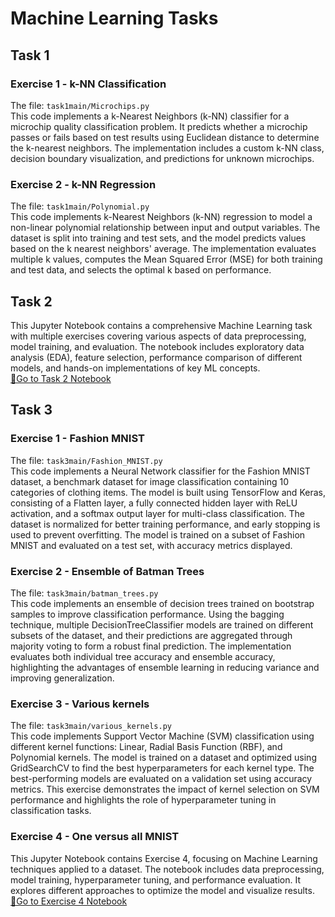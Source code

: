 # Machine Learning Tasks


## Task 1
### Exercise 1 - k-NN Classification
The file: ``task1main/Microchips.py``  
This code implements a k-Nearest Neighbors (k-NN) classifier for a microchip quality classification problem. It predicts whether a microchip passes or fails based on test results using Euclidean distance to determine the k-nearest neighbors. The implementation includes a custom k-NN class, decision boundary visualization, and predictions for unknown microchips. 

### Exercise 2 - k-NN Regression
The file: ``task1main/Polynomial.py``  
This code implements k-Nearest Neighbors (k-NN) regression to model a non-linear polynomial relationship between input and output variables. The dataset is split into training and test sets, and the model predicts values based on the k nearest neighbors' average. The implementation evaluates multiple k values, computes the Mean Squared Error (MSE) for both training and test data, and selects the optimal k based on performance.


## Task 2
This Jupyter Notebook contains a comprehensive Machine Learning task with multiple exercises covering various aspects of data preprocessing, model training, and evaluation. The notebook includes exploratory data analysis (EDA), feature selection, performance comparison of different models, and hands-on implementations of key ML concepts.  
[📘Go to Task 2 Notebook](/task2main/Task2.ipynb)


## Task 3
### Exercise 1 - Fashion MNIST
The file: ``task3main/Fashion_MNIST.py``  
This code implements a Neural Network classifier for the Fashion MNIST dataset, a benchmark dataset for image classification containing 10 categories of clothing items. The model is built using TensorFlow and Keras, consisting of a Flatten layer, a fully connected hidden layer with ReLU activation, and a softmax output layer for multi-class classification. The dataset is normalized for better training performance, and early stopping is used to prevent overfitting. The model is trained on a subset of Fashion MNIST and evaluated on a test set, with accuracy metrics displayed.

### Exercise 2 - Ensemble of Batman Trees
The file: ``task3main/batman_trees.py``  
This code implements an ensemble of decision trees trained on bootstrap samples to improve classification performance. Using the bagging technique, multiple DecisionTreeClassifier models are trained on different subsets of the dataset, and their predictions are aggregated through majority voting to form a robust final prediction. The implementation evaluates both individual tree accuracy and ensemble accuracy, highlighting the advantages of ensemble learning in reducing variance and improving generalization.

### Exercise 3 - Various kernels
The file: ``task3main/various_kernels.py``  
This code implements Support Vector Machine (SVM) classification using different kernel functions: Linear, Radial Basis Function (RBF), and Polynomial kernels. The model is trained on a dataset and optimized using GridSearchCV to find the best hyperparameters for each kernel type. The best-performing models are evaluated on a validation set using accuracy metrics. This exercise demonstrates the impact of kernel selection on SVM performance and highlights the role of hyperparameter tuning in classification tasks. 

### Exercise 4 - One versus all MNIST
This Jupyter Notebook contains Exercise 4, focusing on Machine Learning techniques applied to a dataset. The notebook includes data preprocessing, model training, hyperparameter tuning, and performance evaluation. It explores different approaches to optimize the model and visualize results.   
[📘Go to Exercise 4 Notebook](/task3main/exercise4.ipynb)